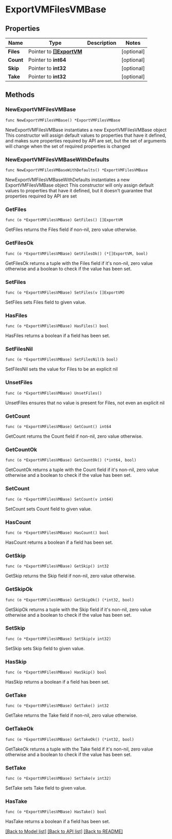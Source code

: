 # ExportVMFilesVMBase

## Properties

Name | Type | Description | Notes
------------ | ------------- | ------------- | -------------
**Files** | Pointer to [**[]ExportVM**](ExportVM.md) |  | [optional] 
**Count** | Pointer to **int64** |  | [optional] 
**Skip** | Pointer to **int32** |  | [optional] 
**Take** | Pointer to **int32** |  | [optional] 

## Methods

### NewExportVMFilesVMBase

`func NewExportVMFilesVMBase() *ExportVMFilesVMBase`

NewExportVMFilesVMBase instantiates a new ExportVMFilesVMBase object
This constructor will assign default values to properties that have it defined,
and makes sure properties required by API are set, but the set of arguments
will change when the set of required properties is changed

### NewExportVMFilesVMBaseWithDefaults

`func NewExportVMFilesVMBaseWithDefaults() *ExportVMFilesVMBase`

NewExportVMFilesVMBaseWithDefaults instantiates a new ExportVMFilesVMBase object
This constructor will only assign default values to properties that have it defined,
but it doesn't guarantee that properties required by API are set

### GetFiles

`func (o *ExportVMFilesVMBase) GetFiles() []ExportVM`

GetFiles returns the Files field if non-nil, zero value otherwise.

### GetFilesOk

`func (o *ExportVMFilesVMBase) GetFilesOk() (*[]ExportVM, bool)`

GetFilesOk returns a tuple with the Files field if it's non-nil, zero value otherwise
and a boolean to check if the value has been set.

### SetFiles

`func (o *ExportVMFilesVMBase) SetFiles(v []ExportVM)`

SetFiles sets Files field to given value.

### HasFiles

`func (o *ExportVMFilesVMBase) HasFiles() bool`

HasFiles returns a boolean if a field has been set.

### SetFilesNil

`func (o *ExportVMFilesVMBase) SetFilesNil(b bool)`

 SetFilesNil sets the value for Files to be an explicit nil

### UnsetFiles
`func (o *ExportVMFilesVMBase) UnsetFiles()`

UnsetFiles ensures that no value is present for Files, not even an explicit nil
### GetCount

`func (o *ExportVMFilesVMBase) GetCount() int64`

GetCount returns the Count field if non-nil, zero value otherwise.

### GetCountOk

`func (o *ExportVMFilesVMBase) GetCountOk() (*int64, bool)`

GetCountOk returns a tuple with the Count field if it's non-nil, zero value otherwise
and a boolean to check if the value has been set.

### SetCount

`func (o *ExportVMFilesVMBase) SetCount(v int64)`

SetCount sets Count field to given value.

### HasCount

`func (o *ExportVMFilesVMBase) HasCount() bool`

HasCount returns a boolean if a field has been set.

### GetSkip

`func (o *ExportVMFilesVMBase) GetSkip() int32`

GetSkip returns the Skip field if non-nil, zero value otherwise.

### GetSkipOk

`func (o *ExportVMFilesVMBase) GetSkipOk() (*int32, bool)`

GetSkipOk returns a tuple with the Skip field if it's non-nil, zero value otherwise
and a boolean to check if the value has been set.

### SetSkip

`func (o *ExportVMFilesVMBase) SetSkip(v int32)`

SetSkip sets Skip field to given value.

### HasSkip

`func (o *ExportVMFilesVMBase) HasSkip() bool`

HasSkip returns a boolean if a field has been set.

### GetTake

`func (o *ExportVMFilesVMBase) GetTake() int32`

GetTake returns the Take field if non-nil, zero value otherwise.

### GetTakeOk

`func (o *ExportVMFilesVMBase) GetTakeOk() (*int32, bool)`

GetTakeOk returns a tuple with the Take field if it's non-nil, zero value otherwise
and a boolean to check if the value has been set.

### SetTake

`func (o *ExportVMFilesVMBase) SetTake(v int32)`

SetTake sets Take field to given value.

### HasTake

`func (o *ExportVMFilesVMBase) HasTake() bool`

HasTake returns a boolean if a field has been set.


[[Back to Model list]](../README.md#documentation-for-models) [[Back to API list]](../README.md#documentation-for-api-endpoints) [[Back to README]](../README.md)


